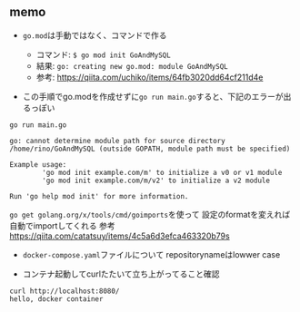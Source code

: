 ## memo
- `go.mod`は手動ではなく、コマンドで作る
    - コマンド: `$ go mod init GoAndMySQL`
    - 結果: `go: creating new go.mod: module GoAndMySQL`
    - 参考: https://qiita.com/uchiko/items/64fb3020dd64cf211d4e

- この手順でgo.modを作成せずに`go run main.go`すると、下記のエラーが出るっぽい

`go run main.go `

```
go: cannot determine module path for source directory /home/rino/GoAndMySQL (outside GOPATH, module path must be specified)

Example usage:
        'go mod init example.com/m' to initialize a v0 or v1 module
        'go mod init example.com/m/v2' to initialize a v2 module

Run 'go help mod init' for more information.

```



`go get golang.org/x/tools/cmd/goimports`を使って
設定のformatを変えれば自動でimportしてくれる
参考
https://qiita.com/catatsuy/items/4c5a6d3efca463320b79s


- `docker-compose.yaml`ファイルについて
repositorynameはlowwer case


- コンテナ起動してcurlたたいて立ち上がってること確認

```
curl http://localhost:8080/
hello, docker container
```